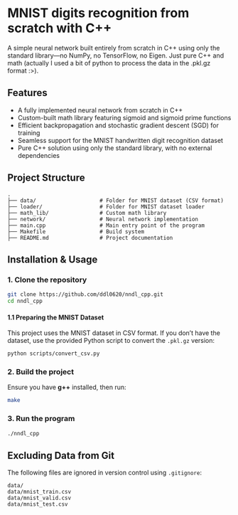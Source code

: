 # MNIST digits recognition from scratch with C++

A simple neural network built entirely from scratch in C++ using only the standard library—no NumPy, no TensorFlow, no Eigen. Just pure C++ and math (actually I used a bit of python to process the data in the .pkl.gz format :>).

## Features
- A fully implemented neural network from scratch in C++
- Custom-built math library featuring sigmoid and sigmoid prime functions
- Efficient backpropagation and stochastic gradient descent (SGD) for training
- Seamless support for the MNIST handwritten digit recognition dataset
- Pure C++ solution using only the standard library, with no external dependencies

## Project Structure
```
.
├── data/                    # Folder for MNIST dataset (CSV format)
├── loader/                  # Folder for MNIST dataset loader
├── math_lib/                # Custom math library
├── network/                 # Neural network implementation
├── main.cpp                 # Main entry point of the program
├── Makefile                 # Build system
├── README.md                # Project documentation
```

## Installation & Usage
### 1. Clone the repository
```sh
git clone https://github.com/ddl0620/nndl_cpp.git
cd nndl_cpp
```

#### 1.1 Preparing the MNIST Dataset
This project uses the MNIST dataset in CSV format. If you don’t have the dataset, use the provided Python script to convert the `.pkl.gz` version:
```sh
python scripts/convert_csv.py
```

### 2. Build the project
Ensure you have **g++** installed, then run:
```sh
make
```

### 3. Run the program
```sh
./nndl_cpp
```

## Excluding Data from Git
The following files are ignored in version control using `.gitignore`:
```
data/
data/mnist_train.csv
data/mnist_valid.csv
data/mnist_test.csv
```

